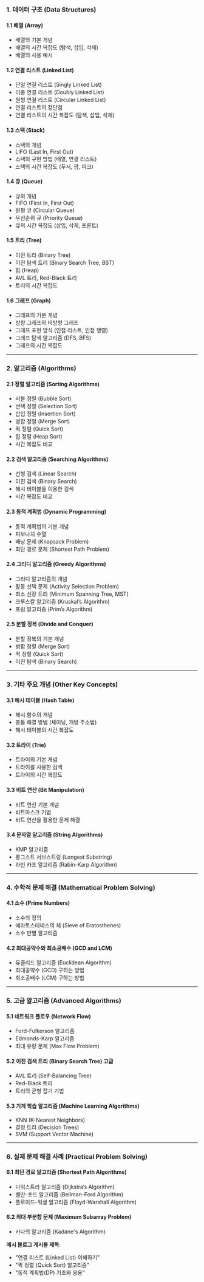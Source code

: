 
### 1. **데이터 구조 (Data Structures)**

#### 1.1 **배열 (Array)**
- 배열의 기본 개념
- 배열의 시간 복잡도 (탐색, 삽입, 삭제)
- 배열의 사용 예시

#### 1.2 **연결 리스트 (Linked List)**
- 단일 연결 리스트 (Singly Linked List)
- 이중 연결 리스트 (Doubly Linked List)
- 원형 연결 리스트 (Circular Linked List)
- 연결 리스트의 장단점
- 연결 리스트의 시간 복잡도 (탐색, 삽입, 삭제)

#### 1.3 **스택 (Stack)**
- 스택의 개념
- LIFO (Last In, First Out)
- 스택의 구현 방법 (배열, 연결 리스트)
- 스택의 시간 복잡도 (푸시, 팝, 피크)

#### 1.4 **큐 (Queue)**
- 큐의 개념
- FIFO (First In, First Out)
- 원형 큐 (Circular Queue)
- 우선순위 큐 (Priority Queue)
- 큐의 시간 복잡도 (삽입, 삭제, 프론트)

#### 1.5 **트리 (Tree)**
- 이진 트리 (Binary Tree)
- 이진 탐색 트리 (Binary Search Tree, BST)
- 힙 (Heap)
- AVL 트리, Red-Black 트리
- 트리의 시간 복잡도

#### 1.6 **그래프 (Graph)**
- 그래프의 기본 개념
- 방향 그래프와 비방향 그래프
- 그래프 표현 방식 (인접 리스트, 인접 행렬)
- 그래프 탐색 알고리즘 (DFS, BFS)
- 그래프의 시간 복잡도

---

### 2. **알고리즘 (Algorithms)**

#### 2.1 **정렬 알고리즘 (Sorting Algorithms)**
- 버블 정렬 (Bubble Sort)
- 선택 정렬 (Selection Sort)
- 삽입 정렬 (Insertion Sort)
- 병합 정렬 (Merge Sort)
- 퀵 정렬 (Quick Sort)
- 힙 정렬 (Heap Sort)
- 시간 복잡도 비교

#### 2.2 **검색 알고리즘 (Searching Algorithms)**
- 선형 검색 (Linear Search)
- 이진 검색 (Binary Search)
- 해시 테이블을 이용한 검색
- 시간 복잡도 비교

#### 2.3 **동적 계획법 (Dynamic Programming)**
- 동적 계획법의 기본 개념
- 피보나치 수열
- 배낭 문제 (Knapsack Problem)
- 최단 경로 문제 (Shortest Path Problem)

#### 2.4 **그리디 알고리즘 (Greedy Algorithms)**
- 그리디 알고리즘의 개념
- 활동 선택 문제 (Activity Selection Problem)
- 최소 신장 트리 (Minimum Spanning Tree, MST)
- 크루스칼 알고리즘 (Kruskal’s Algorithm)
- 프림 알고리즘 (Prim’s Algorithm)

#### 2.5 **분할 정복 (Divide and Conquer)**
- 분할 정복의 기본 개념
- 병합 정렬 (Merge Sort)
- 퀵 정렬 (Quick Sort)
- 이진 탐색 (Binary Search)

---

### 3. **기타 주요 개념 (Other Key Concepts)**

#### 3.1 **해시 테이블 (Hash Table)**
- 해시 함수의 개념
- 충돌 해결 방법 (체이닝, 개방 주소법)
- 해시 테이블의 시간 복잡도

#### 3.2 **트라이 (Trie)**
- 트라이의 기본 개념
- 트라이를 사용한 검색
- 트라이의 시간 복잡도

#### 3.3 **비트 연산 (Bit Manipulation)**
- 비트 연산 기본 개념
- 비트마스크 기법
- 비트 연산을 활용한 문제 해결

#### 3.4 **문자열 알고리즘 (String Algorithms)**
- KMP 알고리즘
- 롱그스트 서브스트링 (Longest Substring)
- 라빈 카프 알고리즘 (Rabin-Karp Algorithm)

---

### 4. **수학적 문제 해결 (Mathematical Problem Solving)**

#### 4.1 **소수 (Prime Numbers)**
- 소수의 정의
- 에라토스테네스의 체 (Sieve of Eratosthenes)
- 소수 판별 알고리즘

#### 4.2 **최대공약수와 최소공배수 (GCD and LCM)**
- 유클리드 알고리즘 (Euclidean Algorithm)
- 최대공약수 (GCD) 구하는 방법
- 최소공배수 (LCM) 구하는 방법

---

### 5. **고급 알고리즘 (Advanced Algorithms)**

#### 5.1 **네트워크 플로우 (Network Flow)**
- Ford-Fulkerson 알고리즘
- Edmonds-Karp 알고리즘
- 최대 유량 문제 (Max Flow Problem)

#### 5.2 **이진 검색 트리 (Binary Search Tree) 고급**
- AVL 트리 (Self-Balancing Tree)
- Red-Black 트리
- 트리의 균형 잡기 기법

#### 5.3 **기계 학습 알고리즘 (Machine Learning Algorithms)**
- KNN (K-Nearest Neighbors)
- 결정 트리 (Decision Trees)
- SVM (Support Vector Machine)

---

### 6. **실제 문제 해결 사례 (Practical Problem Solving)**

#### 6.1 **최단 경로 알고리즘 (Shortest Path Algorithms)**
- 다익스트라 알고리즘 (Dijkstra’s Algorithm)
- 벨만-포드 알고리즘 (Bellman-Ford Algorithm)
- 플로이드-워셜 알고리즘 (Floyd-Warshall Algorithm)

#### 6.2 **최대 부분합 문제 (Maximum Subarray Problem)**
- 카다의 알고리즘 (Kadane's Algorithm)


**예시 블로그 게시물 제목**:
- "연결 리스트 (Linked List) 이해하기"
- "퀵 정렬 (Quick Sort) 알고리즘"
- "동적 계획법(DP) 기초와 응용"